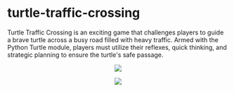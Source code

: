 # turtle-traffic-crossing
Turtle Traffic Crossing is an exciting game that challenges players to guide a brave turtle across a busy road filled with heavy traffic. Armed with the Python Turtle module, players must utilize their reflexes, quick thinking, and strategic planning to ensure the turtle's safe passage.

<p align="center">
  <img src="../main/ezgif.gif"/>
  </p>
<p align="center">
  <img src="../main/ezgif2.gif"/>
  </p>
